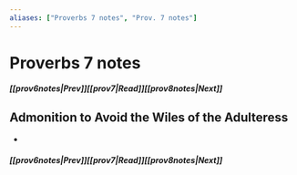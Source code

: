 ```yaml
---
aliases: ["Proverbs 7 notes", "Prov. 7 notes"]
---
```

# Proverbs 7 notes
##### <span class=arrow-left></span>[[prov6notes|Prev]]<span class=navigation-separator></span>[[prov7|Read]]<span class=navigation-separator></span>[[prov8notes|Next]]<span class=arrow-right></span>
## Admonition to Avoid the Wiles of the Adulteress
- 
##### <span class=arrow-left></span>[[prov6notes|Prev]]<span class=navigation-separator></span>[[prov7|Read]]<span class=navigation-separator></span>[[prov8notes|Next]]<span class=arrow-right></span>